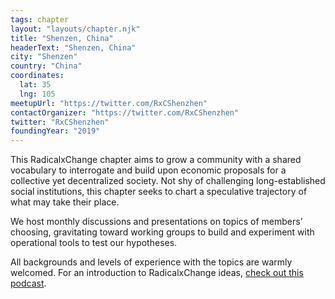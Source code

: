 ```yaml
---
tags: chapter
layout: "layouts/chapter.njk"
title: "Shenzen, China"
headerText: "Shenzen, China"
city: "Shenzen"
country: "China"
coordinates:
  lat: 35
  lng: 105
meetupUrl: "https://twitter.com/RxCShenzhen"
contactOrganizer: "https://twitter.com/RxCShenzhen"
twitter: "RxCShenzhen"
foundingYear: "2019"
---
```


This RadicalxChange chapter aims to grow a community with a shared vocabulary to interrogate and build upon economic proposals for a collective yet decentralized society. Not shy of challenging long-established social institutions, this chapter seeks to chart a speculative trajectory of what may take their place.

We host monthly discussions and presentations on topics of members’ choosing, gravitating toward working groups to build and experiment with operational tools to test our hypotheses.

All backgrounds and levels of experience with the topics are warmly welcomed. For an introduction to RadicalxChange ideas, [check out this podcast](https://80000hours.org/podcast/episodes/glen-weyl-radically-reforming-capitalism-and-democracy/).
